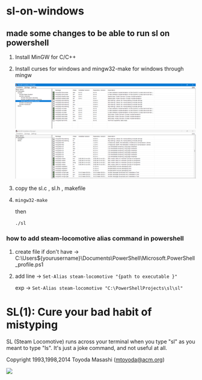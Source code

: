 # sl-on-windows

## made some changes to be able to run sl on powershell

1. Install MinGW for C/C++
2. Install curses for windows and mingw32-make for windows through mingw

   ![curses library](image.png)
   ![mingw32-make](image-1.png)

3. copy the sl.c , sl.h , makefile

4. ```
   mingw32-make
   ```
   then
   ```
   ./sl
   ```

### how to add steam-locomotive alias command in powershell

1. create file if don't have -> C:\Users\${yourusername}\Documents\PowerShell\Microsoft.PowerShell_profile.ps1
2. add line -> ```Set-Alias steam-locomotive "{path to executable }"```

   exp -> ```Set-Alias steam-locomotive "C:\PowerShellProjects\sl\sl"```

# SL(1): Cure your bad habit of mistyping

SL (Steam Locomotive) runs across your terminal when you type "sl" as
you meant to type "ls". It's just a joke command, and not useful at
all.

Copyright 1993,1998,2014 Toyoda Masashi (mtoyoda@acm.org)

![](demo.gif)
